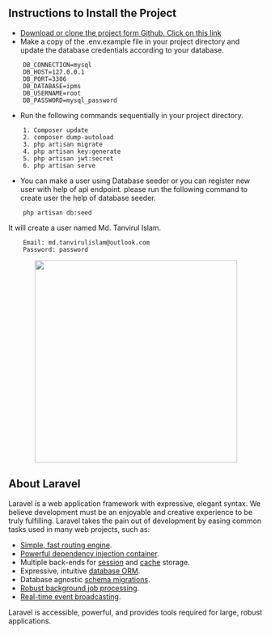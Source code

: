 ## Instructions to Install the Project
- [Download or clone the project form Github. Click on this link](https://github.com/md-tanvirul-islam/ipms-backend)
- Make a copy of the .env.example file in your project directory and update the database credentials according to your database.
```
    DB_CONNECTION=mysql
    DB_HOST=127.0.0.1
    DB_PORT=3306
    DB_DATABASE=ipms
    DB_USERNAME=root
    DB_PASSWORD=mysql_password
```
- Run the following commands sequentially in your project directory.

```
    1. Composer update
    2. composer dump-autoload
    3. php artisan migrate
    4. php artisan key:generate
    5. php artisan jwt:secret
    6. php artisan serve
```
- You can make a user using Database seeder or you can register new user with help of api endpoint. please run the following command to create user the help of database seeder.
```
    php artisan db:seed
```
It will create a user named Md. Tanvirul Islam.
```
    Email: md.tanvirulislam@outlook.com
    Password: password
```



<p align="center"><a href="https://laravel.com" target="_blank"><img src="https://raw.githubusercontent.com/laravel/art/master/logo-lockup/5%20SVG/2%20CMYK/1%20Full%20Color/laravel-logolockup-cmyk-red.svg" width="400"></a></p>

## About Laravel

Laravel is a web application framework with expressive, elegant syntax. We believe development must be an enjoyable and creative experience to be truly fulfilling. Laravel takes the pain out of development by easing common tasks used in many web projects, such as:

- [Simple, fast routing engine](https://laravel.com/docs/routing).
- [Powerful dependency injection container](https://laravel.com/docs/container).
- Multiple back-ends for [session](https://laravel.com/docs/session) and [cache](https://laravel.com/docs/cache) storage.
- Expressive, intuitive [database ORM](https://laravel.com/docs/eloquent).
- Database agnostic [schema migrations](https://laravel.com/docs/migrations).
- [Robust background job processing](https://laravel.com/docs/queues).
- [Real-time event broadcasting](https://laravel.com/docs/broadcasting).

Laravel is accessible, powerful, and provides tools required for large, robust applications.

